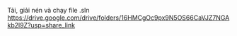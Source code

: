 Tải, giải nén và chạy file .sln
https://drive.google.com/drive/folders/16HMCgOc9px9N5OS66CaVJZ7NGAkb2l9Z?usp=share_link
